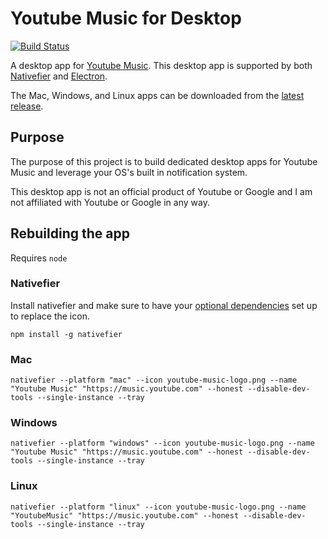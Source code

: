 # Youtube Music for Desktop
[![Build Status](https://travis-ci.org/omouren/youtube-music-desktop.svg?branch=master)](https://travis-ci.org/omouren/youtube-music-desktop)

A desktop app for [Youtube Music](https://music.youtube.com). This desktop app is supported by both [Nativefier](https://github.com/jiahaog/nativefier) and [Electron](https://github.com/electron/electron).

The Mac, Windows, and Linux apps can be downloaded from the [latest release](https://github.com/omouren/youtube-music-desktop/releases).

## Purpose
The purpose of this project is to build dedicated desktop apps for Youtube Music and leverage your OS's built in notification system.

This desktop app is not an official product of Youtube or Google and I am not affiliated with Youtube or Google in any way.

## Rebuilding the app
Requires `node`

### Nativefier
Install nativefier and make sure to have your [optional dependencies](https://github.com/jiahaog/nativefier#optional-dependencies) set up to replace the icon.
```
npm install -g nativefier
```

### Mac
```
nativefier --platform "mac" --icon youtube-music-logo.png --name "Youtube Music" "https://music.youtube.com" --honest --disable-dev-tools --single-instance --tray
```

### Windows
```
nativefier --platform "windows" --icon youtube-music-logo.png --name "Youtube Music" "https://music.youtube.com" --honest --disable-dev-tools --single-instance --tray
```

### Linux
```
nativefier --platform "linux" --icon youtube-music-logo.png --name "YoutubeMusic" "https://music.youtube.com" --honest --disable-dev-tools --single-instance --tray
```
